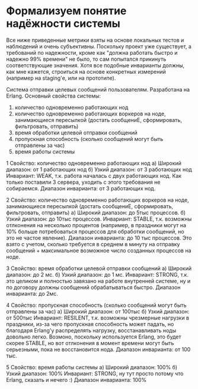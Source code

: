 # Формализуем понятие надёжности системы

Все ниже приведенные метрики взяты на основе локальных тестов и наблюдений и очень субъективны. Поскольку проект уже существует,
а требований по надежности, кроме как "должна работать быстро и надежно 99% времени" не было, то сам попытался прикинуть соответствующие значения.
Хотя все подобные инварианты должны, как мне кажется, строиться на основе конкретных измерений (например на staging'е, или на прототипе).

Система отправки целевых сообщений пользователям. Разработана на Erlang.
Основный свойства системы:
1) количество одновременно работающих нод
2) количество одновременно работающих воркеров на ноде, занимающиеся пересылкой (достать сообщениЕ, сформировать, фильтровать, отправить)
3) время обработки целевой отправки сообщений 
4) пропускная способность (сколько сообщений могут быть отправлены за час)
5) время работы системы

1 Свойство: количество одновременно работающих нод
а) Широкий диапазон: от 1 работающих нод
б) Узкий диапазон: от 3 работающих нод
Инвариант: WEAK, т.к. работа началась с двух работающих нод. Как только поставили 3 сервера, уходить с этого требования не собираемся.
Диапазон инварианта: от 3 работающих нод.


2 Свойство: количество одновременно работающих воркеров на ноде, занимающиеся пересылкой (достать сообщениЕ, сформировать, фильтровать, отправить)
а) Широкий диапазон: до 5тыс процессов.
б) Узкий диапазон: до 10тыс процессов.
Инвариант: STABLE, т.к. возможны отлконения на несколько процентов (например, в праздники могут на 10% больше потребоваться процессов для 
обработки сообщений, но это не частое явление).
Диапазон инварианта: до 10 тыс процессов. Это взято с учетом, сколько требуется в среднем в минуту на отправку сообщений + 
максимальное возможное число созданных процессов на ноде. 

3 Свойство: время обработки целевой отправки сообщений 
а) Широкий диапазон: до 2 мс.
б) Узкий диапазон: до 1 мс.
Инвариант: STRONG, т.к. это целиком и полностью завязано на работе внутренней системе, ну и по договору должны сообщений обрабатываться быстро.
Диапазон инварианта: до 2мс.  

4 Свойство: пропускная способность (сколько сообщений могут быть отправлены за час)
а) Широкий диапазон: от 100тыс
б) Узкий диапазон: от 500тыс
Инвариант: RESILENT, т.к. возможны чрезмерные нагрузки в праздники, из-за чего пропускная способность может падать, но благодаря Erlang'у
распределять нагрузку, восстанавливать ноды довольно легко. Возмоно, поскольку используется Erlang, это будет скорее STABLE, но вот отлконения
в момент времени могут быть серьезными, пока не восстановится нода.
Диапазон инварианта: от 100 тыс.

5 Свойство: время работы системы
а) Широкий диапазон: 100%
б) Узкий диапазон: 100%
Инвариант: STRONG, ну тут просто потому что Erlang, сказать и нечего :)
Диапазон инварианта: 100%

